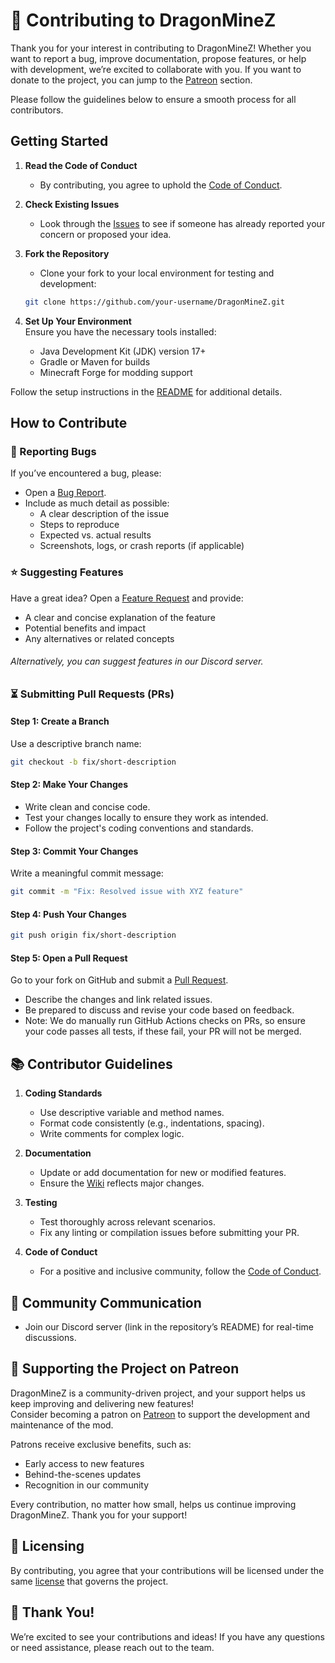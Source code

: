 # 🐉 Contributing to DragonMineZ

Thank you for your interest in contributing to DragonMineZ! Whether you want to report a bug, improve documentation,
propose features, or help with development, we’re excited to collaborate with you. If you want to donate to the project,
you can jump to the [Patreon](#-supporting-the-project-on-patreon) section.

Please follow the guidelines below to ensure a smooth process for all contributors.

## Getting Started

1. **Read the Code of Conduct**
    - By contributing, you agree to uphold the [Code of Conduct](CODE_OF_CONDUCT.md).

2. **Check Existing Issues**
    - Look through the [Issues](https://github.com/orgs/DragonMineZ/projects/5) to see if someone has already reported
      your concern or proposed your idea.

3. **Fork the Repository**
    - Clone your fork to your local environment for testing and development:

   ```bash
   git clone https://github.com/your-username/DragonMineZ.git
   ```

4. **Set Up Your Environment**  
   Ensure you have the necessary tools installed:
    - Java Development Kit (JDK) version 17+
    - Gradle or Maven for builds
    - Minecraft Forge for modding support

Follow the setup instructions in the [README](/README.md) for additional details.

## How to Contribute

### 🐛 Reporting Bugs

If you’ve encountered a bug, please:

- Open a [Bug Report](https://github.com/DragonMineZ/DragonMineZ/issues/new?template=bug_report.yml).
- Include as much detail as possible:
    - A clear description of the issue
    - Steps to reproduce
    - Expected vs. actual results
    - Screenshots, logs, or crash reports (if applicable)

### ⭐ Suggesting Features

Have a great idea? Open
a [Feature Request](https://github.com/DragonMineZ/DragonMineZ/issues/new?template=feature_request.yml) and provide:

- A clear and concise explanation of the feature
- Potential benefits and impact
- Any alternatives or related concepts

###### Alternatively, you can suggest features in our Discord server.

### ⏳ Submitting Pull Requests (PRs)

#### Step 1: Create a Branch

Use a descriptive branch name:

```bash
git checkout -b fix/short-description
```  

#### Step 2: Make Your Changes

- Write clean and concise code.
- Test your changes locally to ensure they work as intended.
- Follow the project's coding conventions and standards.

#### Step 3: Commit Your Changes

Write a meaningful commit message:

```bash
git commit -m "Fix: Resolved issue with XYZ feature"
```  

#### Step 4: Push Your Changes

```bash
git push origin fix/short-description
```  

#### Step 5: Open a Pull Request

Go to your fork on GitHub and submit a [Pull Request](https://github.com/DragonMineZ/DragonMineZ/pulls).

- Describe the changes and link related issues.
- Be prepared to discuss and revise your code based on feedback.
- Note: We do manually run GitHub Actions checks on PRs, so ensure your code passes all tests, if these fail, your PR
  will not be merged.

## 📚 Contributor Guidelines

1. **Coding Standards**

    - Use descriptive variable and method names.
    - Format code consistently (e.g., indentations, spacing).
    - Write comments for complex logic.

2. **Documentation**

    - Update or add documentation for new or modified features.
    - Ensure the [Wiki](https://github.com/DragonMineZ/DragonMineZ/wiki) reflects major changes.

3. **Testing**

    - Test thoroughly across relevant scenarios.
    - Fix any linting or compilation issues before submitting your PR.

4. **Code of Conduct**

    - For a positive and inclusive community, follow the [Code of Conduct](CODE_OF_CONDUCT.md).

## 💬 Community Communication

- Join our Discord server (link in the repository’s README) for real-time discussions.

## 🫴 Supporting the Project on Patreon

DragonMineZ is a community-driven project, and your support helps us keep improving and delivering new features!  
Consider becoming a patron on [Patreon](https://patreon.com/DragonMineZ) to support the development and maintenance of
the mod.

Patrons receive exclusive benefits, such as:

- Early access to new features
- Behind-the-scenes updates
- Recognition in our community

Every contribution, no matter how small, helps us continue improving DragonMineZ. Thank you for your support!

## 🧾 Licensing

By contributing, you agree that your contributions will be licensed under the same [license](/LICENSE) that governs the
project.

## 🙌 Thank You!

We’re excited to see your contributions and ideas! If you have any questions or need assistance, please reach out to the
team.

```